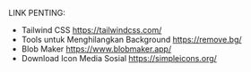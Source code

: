 LINK PENTING:
- Tailwind CSS
https://tailwindcss.com/
- Tools untuk Menghilangkan Background
https://remove.bg/
- Blob Maker
https://www.blobmaker.app/
- Download Icon Media Sosial
https://simpleicons.org/